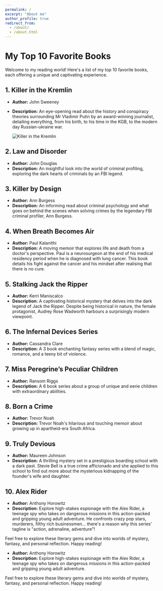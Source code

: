 ```yaml
---
permalink: /
excerpt: "About me"
author_profile: true
redirect_from: 
  - /about/
  - /about.html
---
```


# My Top 10 Favorite Books

Welcome to my reading world! Here's a list of my top 10 favorite books, each offering a unique and captivating experience.

## 1. Killer in the Kremlin
- **Author:** John Sweeney
- **Description:** An eye-opening read about the history and conspiracy theories surrounding Mr Vladimir Putin by an award-winning journalist, detailing everything, from his birth, to his time in the KGB, to the modern day Russian-ukraine war.

  ![Killer in the Kremlin](https://m.media-amazon.com/images/I/81p0i-ru14L._SY522_.jpg)


## 2. Law and Disorder
- **Author:** John Douglas
- **Description:** An insightful look into the world of criminal profiling, exploring the dark hearts of criminals by an FBI legend.

## 3. Killer by Design
- **Author:** Ann Burgess
- **Description:** An informing read about criminal psychology and what goes on behind the scenes when solving crimes by the legendary FBI criminal profiler, Ann Burgess.

## 4. When Breath Becomes Air
- **Author:** Paul Kalanithi
- **Description:** A moving memoir that explores life and death from a doctor's perspective. Paul is a neurosurgeon at the end of his medical residency period when he is diagnosed with lung cancer. This book details his fight against the cancer and his mindset after realising that there is no cure.

## 5. Stalking Jack the Ripper
- **Author:** Kerri Maniscalco
- **Description:** A captivating historical mystery that delves into the dark legend of Jack the Ripper. Despite being historical in nature, the female protagonist, Audrey Rose Wadworth harbours a surprisingly modern viewpoint.


## 6. The Infernal Devices Series
- **Author:** Cassandra Clare
- **Description:** A 3 book enchanting fantasy series with a blend of magic, romance, and a teeny bit of violence.

## 7. Miss Peregrine’s Peculiar Children
- **Author:** Ransom Riggs
- **Description:** A 6 book series about a group of unique and eerie children with extraordinary abilities.

## 8. Born a Crime
- **Author:** Trevor Noah
- **Description:** Trevor Noah's hilarious and touching memoir about growing up in apartheid-era South Africa.

## 9. Truly Devious
- **Author:** Maureen Johnson
- **Description:** A thrilling mystery set in a prestigious boarding school with a dark past. Stevie Bell is a true crime afficionado and she applied to this school to find out more about the mysterious kidnapping of the founder's wife and daughter.

## 10. Alex Rider
- **Author:** Anthony Horowitz
- **Description:** Explore high-stakes espionage with the Alex Rider, a teenage spy who takes on dangerous missions in this action-packed and gripping young adult adventure. He confronts crazy pop stars, murderers, filthy rich businessmen... there's a reason why this series' tagline is "action, adrenaline, adventure"!


Feel free to explore these literary gems and dive into worlds of mystery, fantasy, and personal reflection. Happy reading!
- **Author:** Anthony Horowitz
- **Description:** Explore high-stakes espionage with the Alex Rider, a teenage spy who takes on dangerous missions in this action-packed and gripping young adult adventure.


Feel free to explore these literary gems and dive into worlds of mystery, fantasy, and personal reflection. Happy reading!
